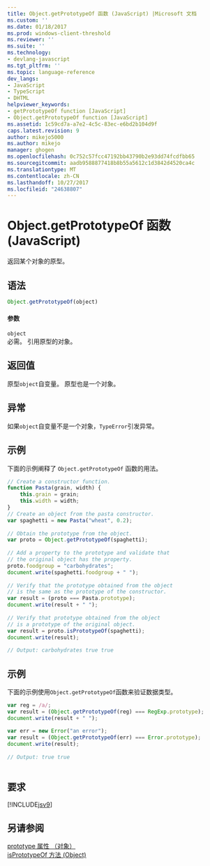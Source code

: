 ```yaml
---
title: Object.getPrototypeOf 函数 (JavaScript) |Microsoft 文档
ms.custom: ''
ms.date: 01/18/2017
ms.prod: windows-client-threshold
ms.reviewer: ''
ms.suite: ''
ms.technology:
- devlang-javascript
ms.tgt_pltfrm: ''
ms.topic: language-reference
dev_langs:
- JavaScript
- TypeScript
- DHTML
helpviewer_keywords:
- getPrototypeOf function [JavaScript]
- Object.getPrototypeOf function [JavaScript]
ms.assetid: 1c59cd7a-a7e2-4c5c-83ec-e6bd2b104d9f
caps.latest.revision: 9
author: mikejo5000
ms.author: mikejo
manager: ghogen
ms.openlocfilehash: 0c752c57fcc47192bb43790b2e93dd74fcdfbb65
ms.sourcegitcommit: aadb9588877418b8b55a5612c1d3842d4520ca4c
ms.translationtype: MT
ms.contentlocale: zh-CN
ms.lasthandoff: 10/27/2017
ms.locfileid: "24638807"
---
```

# <a name="objectgetprototypeof-function-javascript"></a>Object.getPrototypeOf 函数 (JavaScript)
返回某个对象的原型。  
  
## <a name="syntax"></a>语法  
  
```JavaScript  
Object.getPrototypeOf(object)  
```  
  
#### <a name="parameters"></a>参数  
 `object`  
 必需。 引用原型的对象。  
  
## <a name="return-value"></a>返回值  
 原型`object`自变量。 原型也是一个对象。  
  
## <a name="exceptions"></a>异常  
 如果`object`自变量不是一个对象，`TypeError`引发异常。  
  
## <a name="example"></a>示例  
 下面的示例阐释了 `Object.getPrototypeOf` 函数的用法。  
  
```JavaScript  
// Create a constructor function.  
function Pasta(grain, width) {  
    this.grain = grain;  
    this.width = width;  
}  
// Create an object from the pasta constructor.  
var spaghetti = new Pasta("wheat", 0.2);  
  
// Obtain the prototype from the object.  
var proto = Object.getPrototypeOf(spaghetti);  
  
// Add a property to the prototype and validate that  
// the original object has the property.  
proto.foodgroup = "carbohydrates";  
document.write(spaghetti.foodgroup + " ");  
  
// Verify that the prototype obtained from the object  
// is the same as the prototype of the constructor.  
var result = (proto === Pasta.prototype);  
document.write(result + " ");  
  
// Verify that prototype obtained from the object  
// is a prototype of the original object.  
var result = proto.isPrototypeOf(spaghetti);  
document.write(result);  
  
// Output: carbohydrates true true  
```  
  
## <a name="example"></a>示例  
 下面的示例使用`Object.getPrototypeOf`函数来验证数据类型。  
  
```JavaScript  
var reg = /a/;  
var result = (Object.getPrototypeOf(reg) === RegExp.prototype);  
document.write(result + " ");  
  
var err = new Error("an error");  
var result = (Object.getPrototypeOf(err) === Error.prototype);  
document.write(result);  
  
// Output: true true  
  
```  
  
## <a name="requirements"></a>要求  
 [!INCLUDE[jsv9](../../javascript/includes/jsv9-md.md)]  
  
## <a name="see-also"></a>另请参阅  
 [prototype 属性 （对象）](../../javascript/reference/prototype-property-object-javascript.md)   
 [isPrototypeOf 方法 (Object)](../../javascript/reference/isprototypeof-method-object-javascript.md)